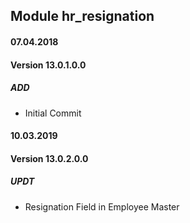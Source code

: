 ## Module hr_resignation

#### 07.04.2018
#### Version 13.0.1.0.0
##### ADD
- Initial Commit

#### 10.03.2019
#### Version 13.0.2.0.0
##### UPDT
- Resignation Field in Employee Master
